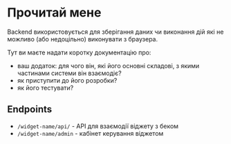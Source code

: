 # Прочитай мене

Backend використовується для зберігання даних чи виконання дій які не можливо (або недоцільно) виконувати з браузера.

Тут ви маєте надати коротку документацію про:

- ваш додаток: для чого він, які його основні складові, з якими частинами системи він взаємодіє?
- як приступити до його розробки?
- як його тестувати?

## Endpoints

- `/widget-name/api/` - API для взаємодії віджету з беком
- `/widget-name/admin` - кабінет керування віджетом

